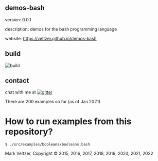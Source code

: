 ## demos-bash

version: 0.0.1

description: demos for the bash programming language

website: https://veltzer.github.io/demos-bash

## build

![build](https://github.com/veltzer/demos-bash/workflows/build/badge.svg)


## contact

chat with me at [![gitter](https://badges.gitter.im/Join%20Chat.svg)](https://gitter.im/veltzer/mark.veltzer)

There are 200 examples so far (as of Jan 2021).

# How to run examples from this repository?

	$ ./src/examples/booleans/booleans.bash

Mark Veltzer, Copyright © 2015, 2016, 2017, 2018, 2019, 2020, 2021, 2022
